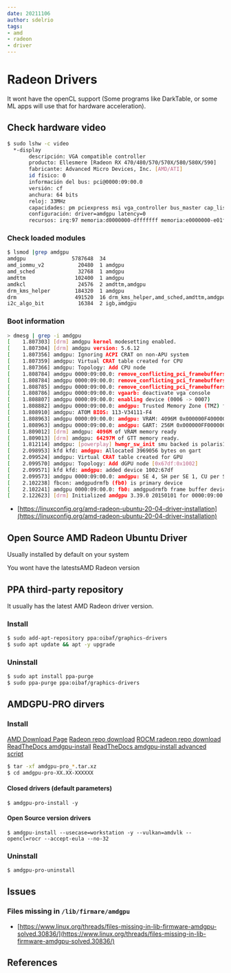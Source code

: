 ```yaml
---
date: 20211106
author: sdelrio
tags:
- amd
- radeon
- driver
---
```


# Radeon Drivers

It wont have the openCL support (Some programs like DarkTable, or some ML apps will use that for hardware acceleration).

## Check hardware video

```bash
$ sudo lshw -c video
  *-display                 
       descripción: VGA compatible controller
       producto: Ellesmere [Radeon RX 470/480/570/570X/580/580X/590]
       fabricante: Advanced Micro Devices, Inc. [AMD/ATI]
       id físico: 0
       información del bus: pci@0000:09:00.0
       versión: cf
       anchura: 64 bits
       reloj: 33MHz
       capacidades: pm pciexpress msi vga_controller bus_master cap_list rom
       configuración: driver=amdgpu latency=0
       recursos: irq:97 memoria:d0000000-dfffffff memoria:e0000000-e01fffff ioport:f000(size=256) memoria:fcf00000-fcf3ffff memoria:fcf40000-fcf5ffff
```
### Check loaded modules

```bash
$ lsmod |grep amdgpu
amdgpu               5787648  34
amd_iommu_v2           20480  1 amdgpu
amd_sched              32768  1 amdgpu
amdttm                102400  1 amdgpu
amdkcl                 24576  2 amdttm,amdgpu
drm_kms_helper        184320  1 amdgpu
drm                   491520  16 drm_kms_helper,amd_sched,amdttm,amdgpu,amdkcl
i2c_algo_bit           16384  2 igb,amdgpu
```

### Boot information

```bash
> dmesg | grep -i amdgpu
[    1.807303] [drm] amdgpu kernel modesetting enabled.
[    1.807304] [drm] amdgpu version: 5.6.12
[    1.807356] amdgpu: Ignoring ACPI CRAT on non-APU system
[    1.807359] amdgpu: Virtual CRAT table created for CPU
[    1.807366] amdgpu: Topology: Add CPU node
[    1.808784] amdgpu 0000:09:00.0: remove_conflicting_pci_framebuffers: bar 0: 0xd0000000 -> 0xdfffffff
[    1.808784] amdgpu 0000:09:00.0: remove_conflicting_pci_framebuffers: bar 2: 0xe0000000 -> 0xe01fffff
[    1.808785] amdgpu 0000:09:00.0: remove_conflicting_pci_framebuffers: bar 5: 0xfcf00000 -> 0xfcf3ffff
[    1.808786] amdgpu 0000:09:00.0: vgaarb: deactivate vga console
[    1.808807] amdgpu 0000:09:00.0: enabling device (0006 -> 0007)
[    1.808882] amdgpu 0000:09:00.0: amdgpu: Trusted Memory Zone (TMZ) feature not supported
[    1.808910] amdgpu: ATOM BIOS: 113-V34111-F4
[    1.808963] amdgpu 0000:09:00.0: amdgpu: VRAM: 4096M 0x000000F400000000 - 0x000000F4FFFFFFFF (4096M used)
[    1.808963] amdgpu 0000:09:00.0: amdgpu: GART: 256M 0x000000FF00000000 - 0x000000FF0FFFFFFF
[    1.809012] [drm] amdgpu: 4096M of VRAM memory ready
[    1.809013] [drm] amdgpu: 64297M of GTT memory ready.
[    1.812114] amdgpu: [powerplay] hwmgr_sw_init smu backed is polaris10_smu
[    2.098953] kfd kfd: amdgpu: Allocated 3969056 bytes on gart
[    2.099524] amdgpu: Virtual CRAT table created for GPU
[    2.099570] amdgpu: Topology: Add dGPU node [0x67df:0x1002]
[    2.099571] kfd kfd: amdgpu: added device 1002:67df
[    2.099573] amdgpu 0000:09:00.0: amdgpu: SE 4, SH per SE 1, CU per SH 9, active_cu_number 32
[    2.102238] fbcon: amdgpudrmfb (fb0) is primary device
[    2.102241] amdgpu 0000:09:00.0: fb0: amdgpudrmfb frame buffer device
[    2.122623] [drm] Initialized amdgpu 3.39.0 20150101 for 0000:09:00.0 on minor 0
```


* [https://linuxconfig.org/amd-radeon-ubuntu-20-04-driver-installation](https://linuxconfig.org/amd-radeon-ubuntu-20-04-driver-installation)

## Open Source AMD Radeon Ubuntu Driver

Usually installed by default on your system 

You wont have the latestsAMD Radeon version


## PPA third-party repository

It usually has the latest AMD Radeon driver version.

### Install

```bash
$ sudo add-apt-repository ppa:oibaf/graphics-drivers
$ sudo apt update && apt -y upgrade
```

### Uninstall

```bash
$ sudo apt install ppa-purge
$ sudo ppa-purge ppa:oibaf/graphics-drivers
```

## AMDGPU-PRO dirvers

### Install

[AMD Download Page](https://support.amd.com/en-us/download/linux)
[Radeon repo download](https://repo.radeon.com/amdgpu-install/)
[ROCM radeon repo download](https://repo.radeon.com/rocm/apt/)
[ReadTheDocs amdgpu-install](https://amdgpu-install.readthedocs.io/en/latest/install-installing.html#uninstalling-the-amdgpu-stack)
[ReadTheDocs amdgpu-install advanced script](https://amdgpu-install.readthedocs.io/en/latest/install-script.html#adding-advanced-package-management-functionality)

```bash
$ tar -xf amdgpu-pro_*.tar.xz
$ cd amdgpu-pro-XX.XX-XXXXXX
```

#### Closed drivers (default parameters)
```
$ amdgpu-pro-install -y
```

#### Open Source version drivers

```
$ amdgpu-install --usecase=workstation -y --vulkan=amdvlk --opencl=rocr --accept-eula --no-32
```

### Uninstall

```bash
$ amdgpu-pro-uninstall
```
## Issues

### Files missing in `/lib/firmare/amdgpu`

* [https://www.linux.org/threads/files-missing-in-lib-firmware-amdgpu-solved.30836/](https://www.linux.org/threads/files-missing-in-lib-firmware-amdgpu-solved.30836/)

## References
